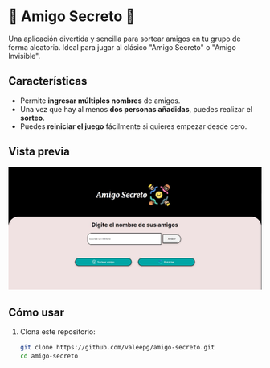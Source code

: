# 🎁 Amigo Secreto 🎉

Una aplicación divertida y sencilla para sortear amigos en tu grupo de forma aleatoria. Ideal para jugar al clásico "Amigo Secreto" o "Amigo Invisible".

##  Características

- Permite **ingresar múltiples nombres** de amigos.
- Una vez que hay al menos **dos personas añadidas**, puedes realizar el **sorteo**.
- Puedes **reiniciar el juego** fácilmente si quieres empezar desde cero.

## Vista previa

![Vista previa del juego](assets/pag.JPG) <!-- Reemplaza con la ruta real de tu imagen -->

## Cómo usar

1. Clona este repositorio:
   ```bash
   git clone https://github.com/valeepg/amigo-secreto.git
   cd amigo-secreto
